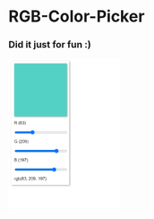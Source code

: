 # RGB-Color-Picker
### Did it just for fun :)
<img src="/assets/Screenshot.png" alt="Screenshot" width="200">
